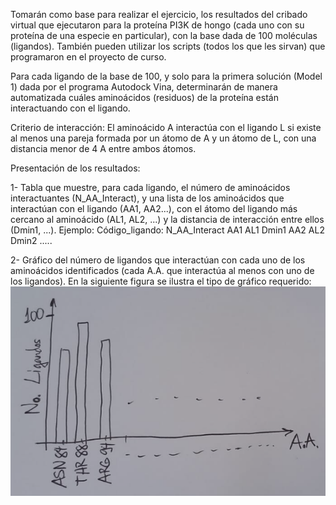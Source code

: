 Tomarán como base para realizar el ejercicio, los resultados del cribado virtual que ejecutaron para la proteína PI3K de hongo (cada uno con su proteína de una especie en particular), con la base dada de 100 moléculas (ligandos). También pueden utilizar los scripts (todos los que les sirvan) que programaron en el proyecto de curso.

Para cada ligando de la base de 100, y solo para la primera solución (Model 1) dada por el programa Autodock Vina, determinarán de manera automatizada cuáles aminoácidos (residuos) de la proteína están interactuando con el ligando.

Criterio de interacción: El aminoácido A interactúa con el ligando L si existe al menos una pareja formada por un átomo de A y un átomo de L, con una distancia menor de 4 A entre ambos átomos.

Presentación de los resultados:

1- Tabla que muestre, para cada ligando, el número de aminoácidos interactuantes (N_AA_Interact), y una lista de los aminoácidos que interactúan con el ligando (AA1, AA2...), con el átomo del ligando más cercano al aminoácido (AL1, AL2, ...) y la distancia de interacción entre ellos (Dmin1, ...).
Ejemplo: 
Código_ligando:  N_AA_Interact
AA1  AL1  Dmin1
AA2  AL2  Dmin2
.....

2- Gráfico del número de ligandos que interactúan con cada uno de los aminoácidos identificados (cada A.A. que interactúa al menos con uno de los ligandos). En la siguiente figura se ilustra el tipo de gráfico requerido:
![](./example.png)
